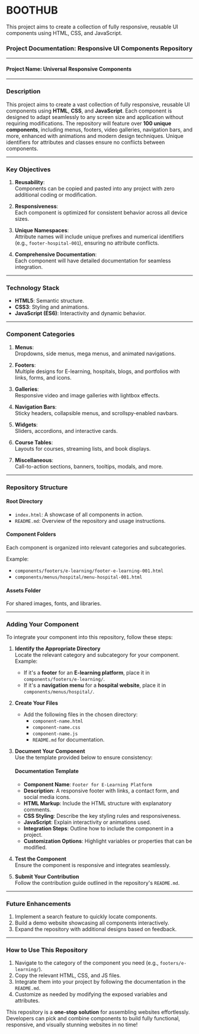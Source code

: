 # BOOTHUB
This project aims to create a collection of fully responsive, reusable UI components using HTML, CSS, and JavaScript. 

### Project Documentation: Responsive UI Components Repository

---

#### **Project Name:** Universal Responsive Components

---

### **Description**  
This project aims to create a vast collection of fully responsive, reusable UI components using **HTML**, **CSS**, and **JavaScript**. Each component is designed to adapt seamlessly to any screen size and application without requiring modifications. The repository will feature over **100 unique components**, including menus, footers, video galleries, navigation bars, and more, enhanced with animations and modern design techniques. Unique identifiers for attributes and classes ensure no conflicts between components.

---

### **Key Objectives**  

1. **Reusability**:  
   Components can be copied and pasted into any project with zero additional coding or modification.  

2. **Responsiveness**:  
   Each component is optimized for consistent behavior across all device sizes.  

3. **Unique Namespaces**:  
   Attribute names will include unique prefixes and numerical identifiers (e.g., `footer-hospital-001`), ensuring no attribute conflicts.

4. **Comprehensive Documentation**:  
   Each component will have detailed documentation for seamless integration.

---

### **Technology Stack**

- **HTML5**: Semantic structure.  
- **CSS3**: Styling and animations.  
- **JavaScript (ES6)**: Interactivity and dynamic behavior.  

---

### **Component Categories**

1. **Menus**:  
   Dropdowns, side menus, mega menus, and animated navigations.  

2. **Footers**:  
   Multiple designs for E-learning, hospitals, blogs, and portfolios with links, forms, and icons.  

3. **Galleries**:  
   Responsive video and image galleries with lightbox effects.  

4. **Navigation Bars**:  
   Sticky headers, collapsible menus, and scrollspy-enabled navbars.  

5. **Widgets**:  
   Sliders, accordions, and interactive cards.  

6. **Course Tables**:  
   Layouts for courses, streaming lists, and book displays.  

7. **Miscellaneous**:  
   Call-to-action sections, banners, tooltips, modals, and more.  

---

### **Repository Structure**

#### **Root Directory**  

- `index.html`: A showcase of all components in action.  
- `README.md`: Overview of the repository and usage instructions.  

#### **Component Folders**  
Each component is organized into relevant categories and subcategories.  

Example:  

- `components/footers/e-learning/footer-e-learning-001.html`  
- `components/menus/hospital/menu-hospital-001.html`  

#### **Assets Folder**  
For shared images, fonts, and libraries.  

---

### **Adding Your Component**

To integrate your component into this repository, follow these steps:

1. **Identify the Appropriate Directory**  
   Locate the relevant category and subcategory for your component.  
   Example:  
   - If it's a **footer** for an **E-learning platform**, place it in `components/footers/e-learning/`.  
   - If it's a **navigation menu** for a **hospital website**, place it in `components/menus/hospital/`.  

2. **Create Your Files**  
   - Add the following files in the chosen directory:  
     - `component-name.html`  
     - `component-name.css`  
     - `component-name.js`  
     - `README.md` for documentation.  

3. **Document Your Component**  
   Use the template provided below to ensure consistency:  

   #### Documentation Template  
   - **Component Name**: `Footer for E-Learning Platform`  
   - **Description**: A responsive footer with links, a contact form, and social media icons.  
   - **HTML Markup**: Include the HTML structure with explanatory comments.  
   - **CSS Styling**: Describe the key styling rules and responsiveness.  
   - **JavaScript**: Explain interactivity or animations used.  
   - **Integration Steps**: Outline how to include the component in a project.  
   - **Customization Options**: Highlight variables or properties that can be modified.  

4. **Test the Component**  
   Ensure the component is responsive and integrates seamlessly.  

5. **Submit Your Contribution**  
   Follow the contribution guide outlined in the repository's `README.md`.  

---

### **Future Enhancements**

1. Implement a search feature to quickly locate components.  
2. Build a demo website showcasing all components interactively.  
3. Expand the repository with additional designs based on feedback.  

---

### **How to Use This Repository**

1. Navigate to the category of the component you need (e.g., `footers/e-learning/`).  
2. Copy the relevant HTML, CSS, and JS files.  
3. Integrate them into your project by following the documentation in the `README.md`.  
4. Customize as needed by modifying the exposed variables and attributes.  

This repository is a **one-stop solution** for assembling websites effortlessly. Developers can pick and combine components to build fully functional, responsive, and visually stunning websites in no time!

